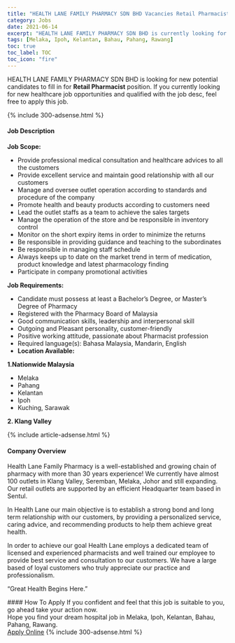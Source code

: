 ```yaml
---
title: "HEALTH LANE FAMILY PHARMACY SDN BHD Vacancies Retail Pharmacist" 
category: Jobs 
date: 2021-06-14 
excerpt: "HEALTH LANE FAMILY PHARMACY SDN BHD is currently looking for suitable person to fill in the Retail Pharmacist which positioned at Melaka, Ipoh, Kelantan, Bahau, Pahang, Rawang" 
tags: [Melaka, Ipoh, Kelantan, Bahau, Pahang, Rawang] 
toc: true 
toc_label: TOC 
toc_icon: "fire" 
--- 
```


<p>HEALTH LANE FAMILY PHARMACY SDN BHD is looking for new potential candidates to fill in for <b>Retail Pharmacist</b> position. If you currently looking for new healthcare job opportunities and qualified with the job desc, feel free to apply this job.
</p>{% include 300-adsense.html %} 
<div><div><h4>Job Description</h4></div><div><div><span><div><p><strong>Job Scope:</strong></p><ul><li>Provide professional medical consultation and healthcare advices to all the customers</li><li>Provide excellent service and maintain good relationship with all our customers</li><li>Manage and oversee outlet operation according to standards and procedure of the company</li><li>Promote health and beauty products according to customers need</li><li>Lead the outlet staffs as a team to achieve the sales targets</li><li>Manage the operation of the store and be responsible in inventory control</li><li>Monitor on the short expiry items in order to minimize the returns</li><li>Be responsible in providing guidance and teaching to the subordinates&#160;</li><li>Be responsible in managing staff schedule</li><li>Always keeps up to date on the market trend in term of medication, product knowledge and latest pharmacology finding</li><li>Participate in company promotional activities</li></ul><p><strong>Job Requirements:</strong></p><ul><li>Candidate must possess at least a Bachelor&#8217;s Degree, or Master&#8217;s Degree of Pharmacy</li><li>Registered with the Pharmacy Board of Malaysia</li><li>Good communication skills, leadership and interpersonal skill</li><li>Outgoing and Pleasant personality, customer-friendly</li><li>Positive working attitude, passionate about Pharmacist profession</li><li>Required language(s): Bahasa Malaysia, Mandarin, English</li><li><strong>Location Available:&#160;</strong></li></ul><p><strong>1.Nationwide Malaysia</strong></p><ul><li>Melaka</li><li>Pahang</li><li>Kelantan&#160;</li><li>Ipoh&#160;</li><li>Kuching, Sarawak&#160;</li></ul><p><strong>2. Klang Valley</strong></p></div></span></div></div></div> 
{% include article-adsense.html %} 
<div><div><h4>Company Overview</h4></div><div><div><span><div><p>Health Lane Family Pharmacy is a well-established and growing chain of pharmacy with more than 30 years experience! We currently have almost 100 outlets in Klang Valley, Seremban, Melaka, Johor and still expanding. Our retail outlets are supported by an efficient Headquarter team based in Sentul.</p><p>In Health Lane our main objective is to establish a strong bond and long term relationship with our customers, by providing a personalized service, caring advice, and recommending products to help them achieve great health.</p><p>In order to achieve our goal Health Lane employs a dedicated team of licensed and experienced pharmacists and well trained our employee to provide best service and consultation to our customers. We have a large based of loyal customers who truly appreciate our practice and professionalism.</p><p>&#8220;Great Health Begins Here.&#8221;</p></div></span></div></div></div> 
#### How To Apply 
If you confident and feel that this job is suitable to you, go ahead take your action now. <br/> 
Hope you find your dream hospital job in Melaka, Ipoh, Kelantan, Bahau, Pahang, Rawang. <br/> 
<a href="https://www.jobstreet.com.my/en/job/retail-pharmacist-4589698?jobId=jobstreet-my-job-4589698" class="btn btn--warning" target="_blank" rel="nofollow noopenner">Apply Online</a> 
{% include 300-adsense.html %} 
